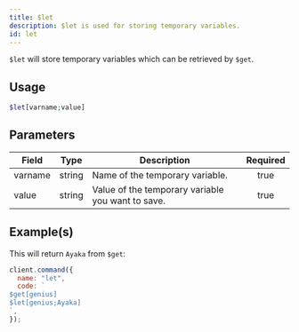 ```yaml
---
title: $let
description: $let is used for storing temporary variables.
id: let
---
```


`$let` will store temporary variables which can be retrieved by `$get`.

## Usage

```php
$let[varname;value]
```

## Parameters

| Field   | Type   | Description                                       | Required |
| ------- | ------ | ------------------------------------------------- | :------: |
| varname | string | Name of the temporary variable.                   |   true   |
| value   | string | Value of the temporary variable you want to save. |   true   |

## Example(s)

This will return `Ayaka` from `$get`:

```javascript
client.command({
  name: "let",
  code: `
$get[genius]
$let[genius;Ayaka]
`,
});
```
